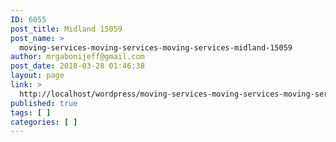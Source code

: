 ```yaml
---
ID: 6055
post_title: Midland 15059
post_name: >
  moving-services-moving-services-moving-services-midland-15059
author: mrgabonijeff@gmail.com
post_date: 2018-03-28 01:46:38
layout: page
link: >
  http://localhost/wordpress/moving-services-moving-services-moving-services-midland-15059/
published: true
tags: [ ]
categories: [ ]
---
```

